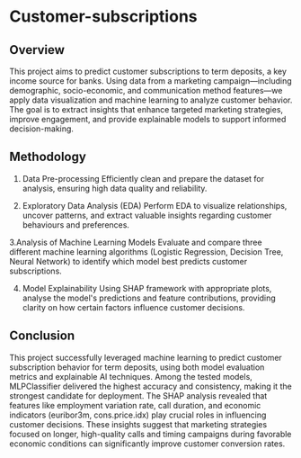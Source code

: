 # Customer-subscriptions

## Overview
This project aims to predict customer subscriptions to term deposits, a key income source for banks. Using data from a marketing campaign—including demographic, socio-economic, and communication method features—we apply data visualization and machine learning to analyze customer behavior. The goal is to extract insights that enhance targeted marketing strategies, improve engagement, and provide explainable models to support informed decision-making.

## Methodology

1. Data Pre-processing
Efficiently clean and prepare the dataset for analysis, ensuring high data quality and reliability.

2. Exploratory Data Analysis (EDA) 
Perform EDA to visualize relationships, uncover patterns, and extract valuable insights regarding customer behaviours and preferences.

3.Analysis of Machine Learning Models 
Evaluate and compare three different machine learning algorithms (Logistic Regression, Decision Tree, Neural Network) to identify which model best predicts customer subscriptions.

4. Model Explainability
Using SHAP framework with appropriate plots, analyse the model's predictions and feature contributions, providing clarity on how certain factors influence customer decisions.

## Conclusion
This project successfully leveraged machine learning to predict customer subscription behavior for term deposits, using both model evaluation metrics and explainable AI techniques. Among the tested models, MLPClassifier delivered the highest accuracy and consistency, making it the strongest candidate for deployment. The SHAP analysis revealed that features like employment variation rate, call duration, and economic indicators (euribor3m, cons.price.idx) play crucial roles in influencing customer decisions. These insights suggest that marketing strategies focused on longer, high-quality calls and timing campaigns during favorable economic conditions can significantly improve customer conversion rates.
